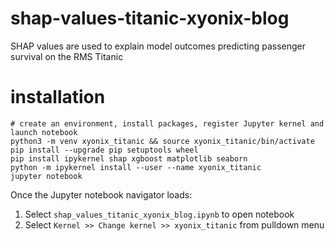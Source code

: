 # shap-values-titanic-xyonix-blog
SHAP values are used to explain model outcomes predicting passenger survival on the RMS Titanic

# installation
```
# create an environment, install packages, register Jupyter kernel and launch notebook
python3 -m venv xyonix_titanic && source xyonix_titanic/bin/activate
pip install --upgrade pip setuptools wheel
pip install ipykernel shap xgboost matplotlib seaborn
python -m ipykernel install --user --name xyonix_titanic
jupyter notebook
```

Once the Jupyter notebook navigator loads:

1. Select `shap_values_titanic_xyonix_blog.ipynb` to open notebook 
2. Select `Kernel >> Change kernel >> xyonix_titanic` from pulldown menu

```